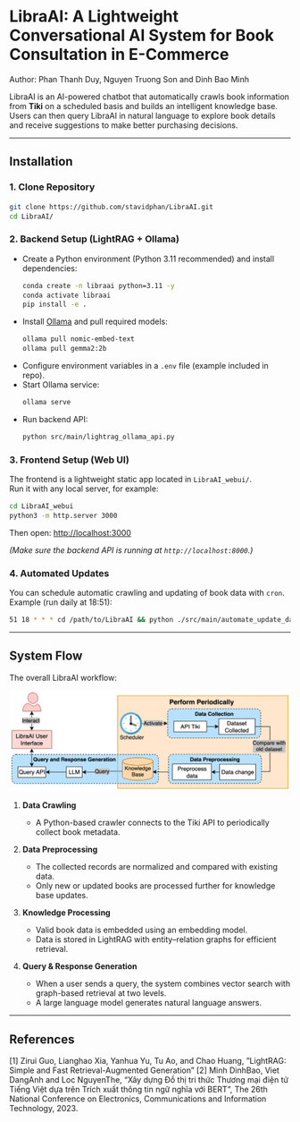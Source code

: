 # LibraAI: A Lightweight Conversational AI System for Book Consultation in E-Commerce

Author: Phan Thanh Duy, Nguyen Truong Son and Dinh Bao Minh

LibraAI is an AI-powered chatbot that automatically crawls book information from **Tiki** on a scheduled basis and builds an intelligent knowledge base.  
Users can then query LibraAI in natural language to explore book details and receive suggestions to make better purchasing decisions.

---

## Installation

### 1. Clone Repository
```bash
git clone https://github.com/stavidphan/LibraAI.git
cd LibraAI/
```

### 2. Backend Setup (LightRAG + Ollama)
- Create a Python environment (Python 3.11 recommended) and install dependencies:
  ```bash
  conda create -n libraai python=3.11 -y
  conda activate libraai
  pip install -e .
  ```
- Install [Ollama](https://ollama.com) and pull required models:
  ```bash
  ollama pull nomic-embed-text
  ollama pull gemma2:2b
  ```
- Configure environment variables in a `.env` file (example included in repo).
- Start Ollama service:
  ```bash
  ollama serve
  ```
- Run backend API:
  ```bash
  python src/main/lightrag_ollama_api.py
  ```

### 3. Frontend Setup (Web UI)
The frontend is a lightweight static app located in `LibraAI_webui/`.  
Run it with any local server, for example:
```bash
cd LibraAI_webui
python3 -m http.server 3000
```
Then open: [http://localhost:3000](http://localhost:3000)

*(Make sure the backend API is running at `http://localhost:8000`.)*

### 4. Automated Updates
You can schedule automatic crawling and updating of book data with `cron`.  
Example (run daily at 18:51):
```bash
51 18 * * * cd /path/to/LibraAI && python ./src/main/automate_update_data.py >> ./logs/cron_log.txt 2>&1
```

---

## System Flow

The overall LibraAI workflow:

![LibraAI System Flowchart](docs/LibraAI_structure.svg)

1. **Data Crawling**  
   - A Python-based crawler connects to the Tiki API to periodically collect book metadata.  

2. **Data Preprocessing**  
   - The collected records are normalized and compared with existing data.  
   - Only new or updated books are processed further for knowledge base updates.  

3. **Knowledge Processing**  
   - Valid book data is embedded using an embedding model.  
   - Data is stored in LightRAG with entity–relation graphs for efficient retrieval.  

4. **Query & Response Generation**  
   - When a user sends a query, the system combines vector search with graph-based retrieval at two levels.  
   - A large language model generates natural language answers.
     
---

## References
[1]	Zirui Guo, Lianghao Xia, Yanhua Yu, Tu Ao, and Chao Huang, ”LightRAG: Simple and Fast Retrieval-Augmented Generation”
[2] Minh DinhBao, Viet DangAnh and Loc NguyenThe, “Xây dựng Đồ thị tri thức Thương mại điện tử Tiếng Việt dựa trên Trích xuất thông tin ngữ nghĩa với BERT”, The 26th National Conference on Electronics, Communications and Information Technology, 2023.

